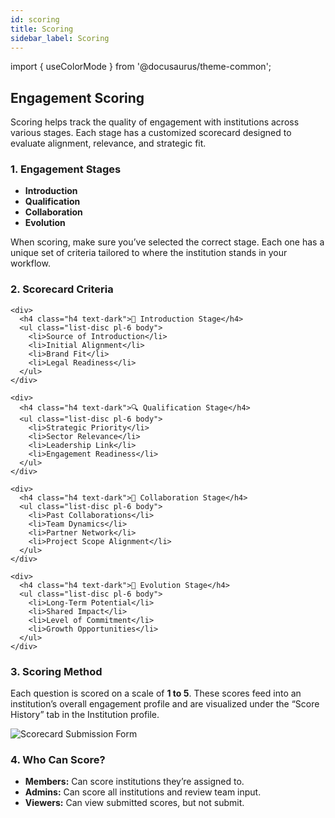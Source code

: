 ```yaml
---
id: scoring
title: Scoring
sidebar_label: Scoring
---
```


import { useColorMode } from '@docusaurus/theme-common';

<div class="p-6 bg-white rounded-lg shadow-sm space-y-6">

  <h2 class="h2 text-accent-secondary">Engagement Scoring</h2>

  <p class="body text-gray-dark">
    Scoring helps track the quality of engagement with institutions across various stages. Each stage has a customized scorecard designed to evaluate alignment, relevance, and strategic fit.
  </p>

  ### 1. Engagement Stages

  <ul class="list-disc pl-6 body">
    <li><strong>Introduction</strong></li>
    <li><strong>Qualification</strong></li>
    <li><strong>Collaboration</strong></li>
    <li><strong>Evolution</strong></li>
  </ul>

  <p class="body mt-2">
    When scoring, make sure you’ve selected the correct stage. Each one has a unique set of criteria tailored to where the institution stands in your workflow.
  </p>

  ### 2. Scorecard Criteria

  <div class="space-y-6 mt-4">

    <div>
      <h4 class="h4 text-dark">📘 Introduction Stage</h4>
      <ul class="list-disc pl-6 body">
        <li>Source of Introduction</li>
        <li>Initial Alignment</li>
        <li>Brand Fit</li>
        <li>Legal Readiness</li>
      </ul>
    </div>

    <div>
      <h4 class="h4 text-dark">🔍 Qualification Stage</h4>
      <ul class="list-disc pl-6 body">
        <li>Strategic Priority</li>
        <li>Sector Relevance</li>
        <li>Leadership Link</li>
        <li>Engagement Readiness</li>
      </ul>
    </div>

    <div>
      <h4 class="h4 text-dark">🤝 Collaboration Stage</h4>
      <ul class="list-disc pl-6 body">
        <li>Past Collaborations</li>
        <li>Team Dynamics</li>
        <li>Partner Network</li>
        <li>Project Scope Alignment</li>
      </ul>
    </div>

    <div>
      <h4 class="h4 text-dark">🚀 Evolution Stage</h4>
      <ul class="list-disc pl-6 body">
        <li>Long-Term Potential</li>
        <li>Shared Impact</li>
        <li>Level of Commitment</li>
        <li>Growth Opportunities</li>
      </ul>
    </div>

  </div>

  ### 3. Scoring Method

  <p class="body">
    Each question is scored on a scale of <strong>1 to 5</strong>. These scores feed into an institution’s overall engagement profile and are visualized under the “Score History” tab in the Institution profile.
  </p>

  <div style={{ textAlign: 'center' }}>
    <img
      src="/img/institution-scorecard-form.png"
      alt="Scorecard Submission Form"
      style={{
        borderRadius: '0.5rem',
        boxShadow: '0 0 10px rgba(0,0,0,0.05)',
        maxWidth: '100%',
        marginTop: '1rem'
      }}
    />
  </div>

  <!-- 📸 Screenshot: /img/institution-scorecard-form.png -->

  ### 4. Who Can Score?

  <ul class="list-disc pl-6 body">
    <li><strong>Members:</strong> Can score institutions they’re assigned to.</li>
    <li><strong>Admins:</strong> Can score all institutions and review team input.</li>
    <li><strong>Viewers:</strong> Can view submitted scores, but not submit.</li>
  </ul>

</div>